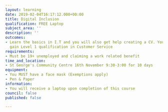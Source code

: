 ```yaml
---
layout: learning
date: 2019-02-04T16:17:12.000+00:00
title: Digital Inclusion
qualification: FREE Laptop
subject_area: ''
description: ''
outcomes:
- Learn the basics in I.T and you will also get help creating a CV. You will also
  gain Level 1 qualification in Customer Service
requirements:
- Must be 19+ unemployed and claiming a work related benefit
time_and_location:
- St George's Community Centre 16th November 9:30-3:00 for 10 days
equipment:
- You MUST have a face mask (Exemptions apply)
- Pen & Paper
information:
- You will receive a laptop upon completion of this course
council: false
published: false

---
```

